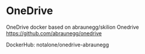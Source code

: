 # OneDrive
OneDrive docker based on abraunegg/skilion Onedrive https://github.com/abraunegg/onedrive

DockerHub: notalone/onedrive-abraunegg
